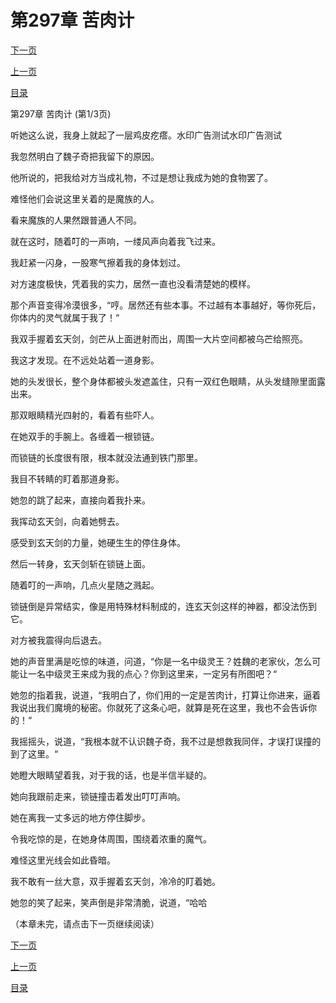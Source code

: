 <h1>第297章    苦肉计</h1>
            <div><p><a href="./0889_%E7%AC%AC297%E7%AB%A0_%E8%8B%A6%E8%82%89%E8%AE%A1.md">下一页</a></p><p><a href="./0887_%E7%AC%AC296%E7%AB%A0_%E6%81%A9%E5%A8%81%E5%B9%B6%E6%96%BD.md">上一页</a></p><p><a href="../">目录</a></p></div>
            <div><p>第297章    苦肉计 (第1/3页)</p><p>听她这么说，我身上就起了一层鸡皮疙瘩。水印广告测试水印广告测试</p><p>我忽然明白了魏子奇把我留下的原因。</p><p>他所说的，把我给对方当成礼物，不过是想让我成为她的食物罢了。</p><p>难怪他们会说这里关着的是魔族的人。</p><p>看来魔族的人果然跟普通人不同。</p><p>就在这时，随着叮的一声响，一缕风声向着我飞过来。</p><p>我赶紧一闪身，一股寒气擦着我的身体划过。</p><p>对方速度极快，凭着我的实力，居然一直也没看清楚她的模样。</p><p>那个声音变得冷漠很多，“哼。居然还有些本事。不过越有本事越好，等你死后，你体内的灵气就属于我了！“</p><p>我双手握着玄天剑，剑芒从上面迸射而出，周围一大片空间都被乌芒给照亮。</p><p>我这才发现。在不远处站着一道身影。</p><p>她的头发很长，整个身体都被头发遮盖住，只有一双红色眼睛，从头发缝隙里面露出来。</p><p>那双眼睛精光四射的，看着有些吓人。</p><p>在她双手的手腕上。各缠着一根锁链。</p><p>而锁链的长度很有限，根本就没法通到铁门那里。</p><p>我目不转睛的盯着那道身影。</p><p>她忽的跳了起来，直接向着我扑来。</p><p>我挥动玄天剑，向着她劈去。</p><p>感受到玄天剑的力量，她硬生生的停住身体。</p><p>然后一转身，玄天剑斩在锁链上面。</p><p>随着叮的一声响，几点火星随之溅起。</p><p>锁链倒是异常结实，像是用特殊材料制成的，连玄天剑这样的神器，都没法伤到它。</p><p>对方被我震得向后退去。</p><p>她的声音里满是吃惊的味道，问道，“你是一名中级灵王？姓魏的老家伙，怎么可能让一名中级灵王来成为我的点心？你到这里来，一定另有所图吧？“</p><p>她忽的指着我，说道，“我明白了，你们用的一定是苦肉计，打算让你进来，逼着我说出我们魔境的秘密。你就死了这条心吧，就算是死在这里，我也不会告诉你的！“</p><p>我摇摇头，说道，“我根本就不认识魏子奇，我不过是想救我同伴，才误打误撞的到了这里。“</p><p>她瞪大眼睛望着我，对于我的话，也是半信半疑的。</p><p>她向我跟前走来，锁链撞击着发出叮叮声响。</p><p>她在离我一丈多远的地方停住脚步。</p><p>令我吃惊的是，在她身体周围，围绕着浓重的魔气。</p><p>难怪这里光线会如此昏暗。</p><p>我不敢有一丝大意，双手握着玄天剑，冷冷的盯着她。</p><p>她忽的笑了起来，笑声倒是非常清脆，说道，“哈哈</p><p>（本章未完，请点击下一页继续阅读）</p></div>
            <div><p><a href="./0889_%E7%AC%AC297%E7%AB%A0_%E8%8B%A6%E8%82%89%E8%AE%A1.md">下一页</a></p><p><a href="./0887_%E7%AC%AC296%E7%AB%A0_%E6%81%A9%E5%A8%81%E5%B9%B6%E6%96%BD.md">上一页</a></p><p><a href="../">目录</a></p></div>